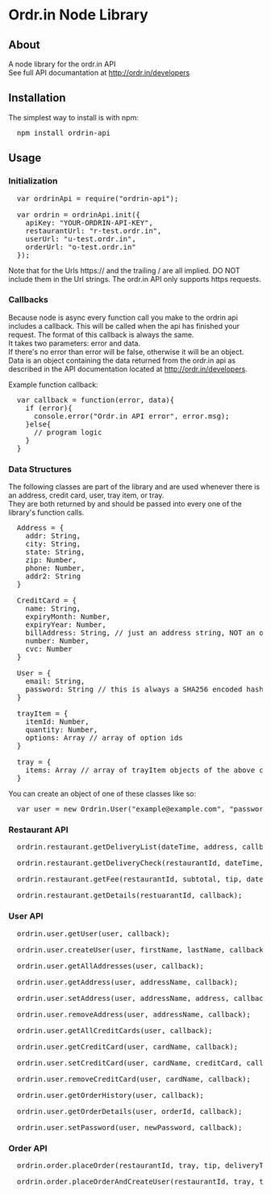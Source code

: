 # Ordr.in Node Library

## About
A node library for the ordr.in API  
See full API documantation at <a href="http://ordr.in/developers">http://ordr.in/developers</a>

## Installation
The simplest way to install is with npm:  
<pre>
  npm install ordrin-api
</pre>


## Usage  

### Initialization
<pre>
  var ordrinApi = require("ordrin-api");

  var ordrin = ordrinApi.init({
    apiKey: "YOUR-ORDRIN-API-KEY",
    restaurantUrl: "r-test.ordr.in",
    userUrl: "u-test.ordr.in",
    orderUrl: "o-test.ordr.in"
  });
</pre>
Note that for the Urls https:// and the trailing / are all implied. DO NOT include them in the Url strings. The ordr.in API only supports https requests.

### Callbacks
Because node is async every function call you make to the ordrin api includes a callback. This will be called when the api has finished your request. The format of this callback is always the same.  
It takes two parameters: error and data.  
If there's no error than error will be false, otherwise it will be an object.  
Data is an object containing the data returned from the ordr.in api as described in the API documentation located at <a href="http://ordr.in/developers">http://ordr.in/developers</a>.

Example function callback:  
<pre>
  var callback = function(error, data){
    if (error){
      console.error("Ordr.in API error", error.msg);
    }else{
      // program logic
    }
  }
</pre>

### Data Structures
The following classes are part of the library and are used whenever there is an address, credit card, user, tray item, or tray.  
They are both returned by and should be passed into every one of the library's function calls.

<pre>
  Address = {
    addr: String,
    city: String,
    state: String,
    zip: Number,
    phone: Number,
    addr2: String
  }

  CreditCard = {
    name: String,
    expiryMonth: Number,
    expiryYear: Number,
    billAddress: String, // just an address string, NOT an object of the above address class
    number: Number,
    cvc: Number
  }

  User = {
    email: String,
    password: String // this is always a SHA256 encoded hash. NEVER pass the user's actual password into the library
  }

  trayItem = {
    itemId: Number,
    quantity: Number,
    options: Array // array of option ids
  }

  tray = {
    items: Array // array of trayItem objects of the above class
  }
</pre>
You can create an object of one of these classes like so:
<pre>
  var user = new Ordrin.User("example@example.com", "password");
</pre>


### Restaurant API
<pre>
  ordrin.restaurant.getDeliveryList(dateTime, address, callback);
  
  ordrin.restaurant.getDeliveryCheck(restaurantId, dateTime, address, callback);

  ordrin.restaurant.getFee(restaurantId, subtotal, tip, dateTime, address, callback);

  ordrin.restaurant.getDetails(restuarantId, callback);
</pre>

### User API
<pre>
  ordrin.user.getUser(user, callback);

  ordrin.user.createUser(user, firstName, lastName, callback);

  ordrin.user.getAllAddresses(user, callback);

  ordrin.user.getAddress(user, addressName, callback);

  ordrin.user.setAddress(user, addressName, address, callback);

  ordrin.user.removeAddress(user, addressName, callback);

  ordrin.user.getAllCreditCards(user, callback);

  ordrin.user.getCreditCard(user, cardName, callback);

  ordrin.user.setCreditCard(user, cardName, creditCard, callback);

  ordrin.user.removeCreditCard(user, cardName, callback);

  ordrin.user.getOrderHistory(user, callback);

  ordrin.user.getOrderDetails(user, orderId, callback);

  ordrin.user.setPassword(user, newPassword, callback);
</pre>

### Order API
<pre>
  ordrin.order.placeOrder(restaurantId, tray, tip, deliveryTime, firstName, lastName, address, creditCard, email, callback)

  ordrin.order.placeOrderAndCreateUser(restaurantId, tray, tip, deliveryTime, firstName, lastName, address, creditCard, user, callback); // this function both places an order and creates a new user account with the information in user.
</pre>
